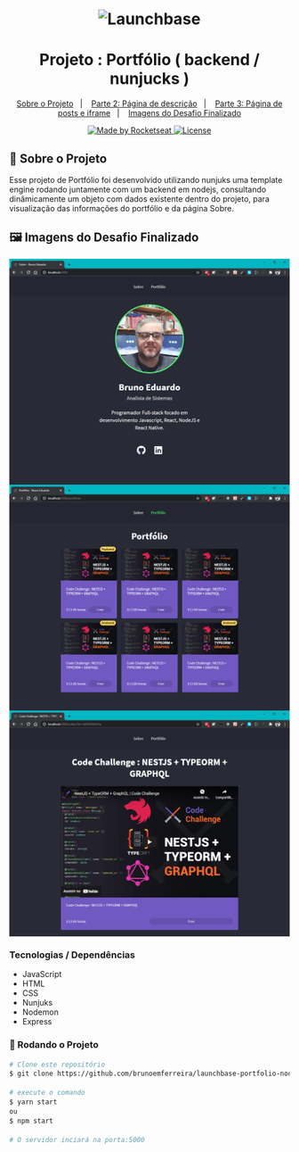 <h1 align="center">
    <img alt="Launchbase" src="https://storage.googleapis.com/golden-wind/bootcamp-launchbase/logo.png" width="400px" />
</h1>

<h1 align="center">Projeto : Portfólio ( backend / nunjucks )</h1>
<p align="center"></p>

<p align="center">
  <a href="#sobre">Sobre o Projeto</a>&nbsp;&nbsp;&nbsp;|&nbsp;&nbsp;&nbsp;
  <a href="#desafio2">Parte 2: Página de descrição</a>&nbsp;&nbsp;&nbsp;|&nbsp;&nbsp;&nbsp;
  <a href="#desafio3">Parte 3: Página de posts e iframe</a>&nbsp;&nbsp;&nbsp;|&nbsp;&nbsp;&nbsp;
  <a href="#images">Imagens do Desafio Finalizado</a>
</p>

<p align="center">
  <a href="https://rocketseat.com.br">
    <img alt="Made by Rocketseat" src="https://img.shields.io/badge/made%20by-Rocketseat-%23F8952D">
  </a>
  <a href="LICENSE" >
    <img alt="License" src="https://img.shields.io/badge/license-MIT-%23F8952D">
  </a>
</p>

<h2 id="sobre"> 🚀 Sobre o Projeto</h2>

Esse projeto de Portfólio foi desenvolvido utilizando nunjuks uma template engine rodando juntamente com um backend em nodejs, consultando dinâmicamente um objeto com dados existente dentro do projeto, para visualização das informações do portfólio e da página Sobre.

<h2 id="images"> 🖼️ Imagens do Desafio Finalizado</h2>

<div align="center">
 <img align="center" width="600px" alt="Made by Rocketseat" src="./images/sobre.png">
 </ br>
 <img align="center" width="600px" alt="Made by Rocketseat" src="./images/portfolio.png">
  </ br>
 <img align="center" width="600px" alt="Made by Rocketseat" src="./images/video.png">
</div>


### Tecnologias / Dependências
- JavaScript
- HTML
- CSS
- Nunjuks
- Nodemon
- Express


### 🎲 Rodando o Projeto

```bash
# Clone este repositório
$ git clone https://github.com/brunoemferreira/launchbase-portfolio-node-nunjuks.git

# execute o comando
$ yarn start
ou
$ npm start

# O servidor inciará na porta:5000
```
